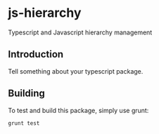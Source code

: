 # js-hierarchy

Typescript and Javascript hierarchy management

## Introduction

Tell something about your typescript package.

## Building

To test and build this package, simply use grunt:

    grunt test